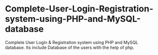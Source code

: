 # Complete-User-Login-Registration-system-using-PHP-and-MySQL-database
Complete User Login &amp; Registration system using PHP and MySQL database. Its include Database of the users with the help of php.
